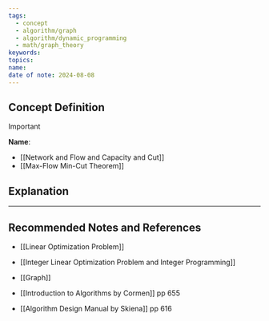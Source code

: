 ```yaml
---
tags:
  - concept
  - algorithm/graph
  - algorithm/dynamic_programming
  - math/graph_theory
keywords: 
topics: 
name: 
date of note: 2024-08-08
---
```


## Concept Definition

>[!important]
>**Name**: 


- [[Network and Flow and Capacity and Cut]]
- [[Max-Flow Min-Cut Theorem]]


## Explanation




-----------
##  Recommended Notes and References


- [[Linear Optimization Problem]]
- [[Integer Linear Optimization Problem and Integer Programming]]
- [[Graph]]


- [[Introduction to Algorithms by Cormen]] pp 655
- [[Algorithm Design Manual by Skiena]] pp 616